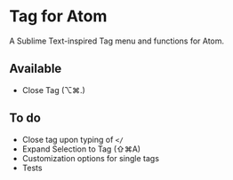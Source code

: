 # Tag for Atom

A Sublime Text-inspired Tag menu and functions for Atom.

Available
---
- Close Tag (⌥⌘.)

To do
---
- Close tag upon typing of `</`
- Expand Selection to Tag (⇧⌘A)
- Customization options for single tags
- Tests
